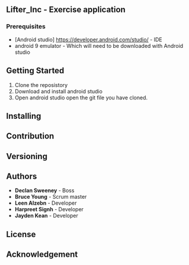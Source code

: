 ## Lifter_Inc - Exercise application


### Prerequisites
* [Android studio] https://developer.android.com/studio/ - IDE
* android 9 emulator - Which will need to be downloaded with Android studio

## Getting Started 
1. Clone the reposistory
2. Download and install android studio
3. Open android studio open the git file you have cloned.

## Installing

## Contribution

## Versioning


## Authors
* **Declan Sweeney** - Boss
* **Bruce Young** - Scrum master
* **Leen Alzebn** - Developer
* **Harpreet Signh** - Developer
* **Jayden Kean** - Developer

## License

## Acknowledgement
